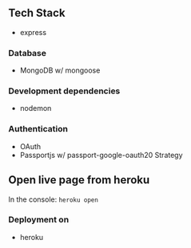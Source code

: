 ## Tech Stack

-  express

### Database

-  MongoDB w/ mongoose

### Development dependencies

-  nodemon

### Authentication

-  OAuth
-  Passportjs w/ passport-google-oauth20 Strategy

## Open live page from heroku

In the console:
`heroku open`

### Deployment on

-  heroku
